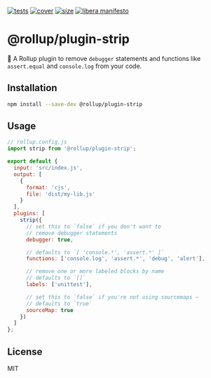 [cover]: https://codecov.io/gh/rollup/plugins/branch/master/graph/badge.svg
[cover-url]: https://codecov.io/gh/rollup/plugins
[size]: https://packagephobia.now.sh/badge?p=@rollup/plugin-strip
[size-url]: https://packagephobia.now.sh/result?p=@rollup/plugin-strip
[tests]: https://img.shields.io/circleci/project/github/rollup/plugins.svg
[tests-url]: https://circleci.com/gh/rollup/plugins

[![tests][tests]][tests-url]
[![cover][cover]][cover-url]
[![size][size]][size-url]
[![libera manifesto](https://img.shields.io/badge/libera-manifesto-lightgrey.svg)](https://liberamanifesto.com)

# @rollup/plugin-strip

🍣 A Rollup plugin to remove `debugger` statements and functions like `assert.equal` and `console.log` from your code.

## Installation

```bash
npm install --save-dev @rollup/plugin-strip
```

## Usage

```js
// rollup.config.js
import strip from '@rollup/plugin-strip';

export default {
  input: 'src/index.js',
  output: [
    {
      format: 'cjs',
      file: 'dist/my-lib.js'
    }
  ],
  plugins: [
    strip({
      // set this to `false` if you don't want to
      // remove debugger statements
      debugger: true,

      // defaults to `[ 'console.*', 'assert.*' ]`
      functions: ['console.log', 'assert.*', 'debug', 'alert'],

      // remove one or more labeled blocks by name
      // defaults to `[]`
      labels: ['unittest'],

      // set this to `false` if you're not using sourcemaps –
      // defaults to `true`
      sourceMap: true
    })
  ]
};
```

## License

MIT
